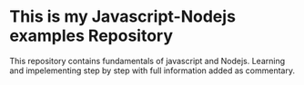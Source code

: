 # This is my Javascript-Nodejs examples Repository

This repository contains fundamentals of javascript and Nodejs.
Learning and impelementing step by step with full information added as commentary.